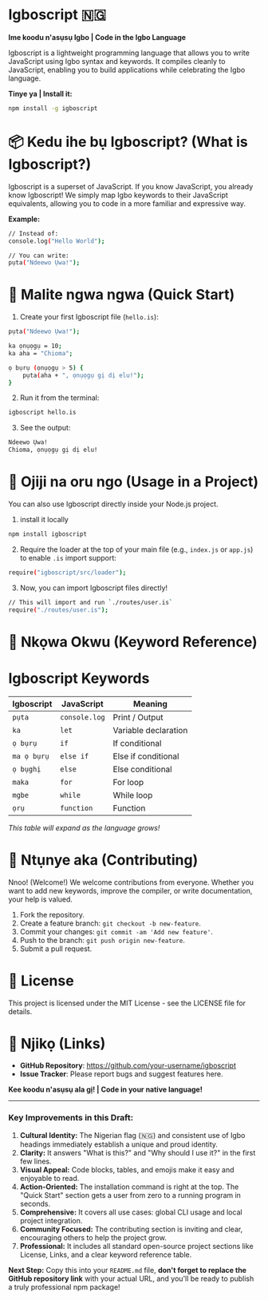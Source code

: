 # Igboscript 🇳🇬

**Ime koodu n'asụsụ Igbo | Code in the Igbo Language**

Igboscript is a lightweight programming language that allows you to write JavaScript using Igbo syntax and keywords. It compiles cleanly to JavaScript, enabling you to build applications while celebrating the Igbo language.

**Tinye ya | Install it:**
```bash
npm install -g igboscript
```
# 📦 Kedu ihe bụ Igboscript? (What is Igboscript?)

Igboscript is a superset of JavaScript. If you know JavaScript, you already know Igboscript! We simply map Igbo keywords to their JavaScript equivalents, allowing you to code in a more familiar and expressive way.

**Example:**

```bash
// Instead of:
console.log("Hello World");

// You can write:
pụta("Ndeewo Ụwa!");
```

# 🚀 Malite ngwa ngwa (Quick Start)

1. Create your first Igboscript file (```hello.is```):

```bash
pụta("Ndeewo Ụwa!");

ka ọnụọgụ = 10;
ka aha = "Chioma";

ọ bụrụ (ọnụọgụ > 5) {
    pụta(aha + ", ọnụọgụ gị dị elu!");
}
```

2. Run it from the terminal:

```bash
igboscript hello.is
```
3. See the output:

```bash 
Ndeewo Ụwa!
Chioma, ọnụọgụ gị dị elu!
```

# 🔧 Ojiji na oru ngo (Usage in a Project)

You can also use Igboscript directly inside your Node.js project.

1. install it locally

```bash
npm install igboscript
```

2. Require the loader at the top of your main file (e.g., ```index.js``` or ```app.js```) to enable ```.is``` import support:

```bash
require("igboscript/src/loader");
```

3. Now, you can import Igboscript files directly!

```bash
// This will import and run `./routes/user.is`
require("./routes/user.is");
```

# 📖 Nkọwa Okwu (Keyword Reference)

# Igboscript Keywords

| **Igboscript** | **JavaScript** | **Meaning**          |
|----------------|----------------|----------------------|
| `pụta`          | `console.log`    | Print / Output       |
| `ka`             | `let`            | Variable declaration |
| `ọ bụrụ`        | `if`             | If conditional       |
| `ma ọ bụrụ`     | `else if`        | Else if conditional  |
| `ọ bụghị`        | `else`           | Else conditional     |
| `maka`           | `for`            | For loop             |
| `mgbe`           | `while`          | While loop           |
| `ọrụ`           | `function`       | Function             |

_This table will expand as the language grows!_

# 🤝 Ntụnye aka (Contributing)

Nnoo! (Welcome!) We welcome contributions from everyone. Whether you want to add new keywords, improve the compiler, or write documentation, your help is valued.

1. Fork the repository.
2. Create a feature branch: `git checkout -b new-feature`.
3. Commit your changes: `git commit -am 'Add new feature'`.
4. Push to the branch: `git push origin new-feature`.
5. Submit a pull request.

# 📜 License

This project is licensed under the MIT License - see the LICENSE file for details.

# 🔗 Njikọ (Links)

- **GitHub Repository**: https://github.com/your-username/igboscript 
- **Issue Tracker**: Please report bugs and suggest features here.

**Kee koodu n'asụsụ ala gị! | Code in your native language!**


---

### Key Improvements in this Draft:

1.  **Cultural Identity:** The Nigerian flag (🇳🇬) and consistent use of Igbo headings immediately establish a unique and proud identity.
2.  **Clarity:** It answers "What is this?" and "Why should I use it?" in the first few lines.
3.  **Visual Appeal:** Code blocks, tables, and emojis make it easy and enjoyable to read.
4.  **Action-Oriented:** The installation command is right at the top. The "Quick Start" section gets a user from zero to a running program in seconds.
5.  **Comprehensive:** It covers all use cases: global CLI usage and local project integration.
6.  **Community Focused:** The contributing section is inviting and clear, encouraging others to help the project grow.
7.  **Professional:** It includes all standard open-source project sections like License, Links, and a clear keyword reference table.

**Next Step:** Copy this into your `README.md` file, **don't forget to replace the GitHub repository link** with your actual URL, and you'll be ready to publish a truly professional npm package!